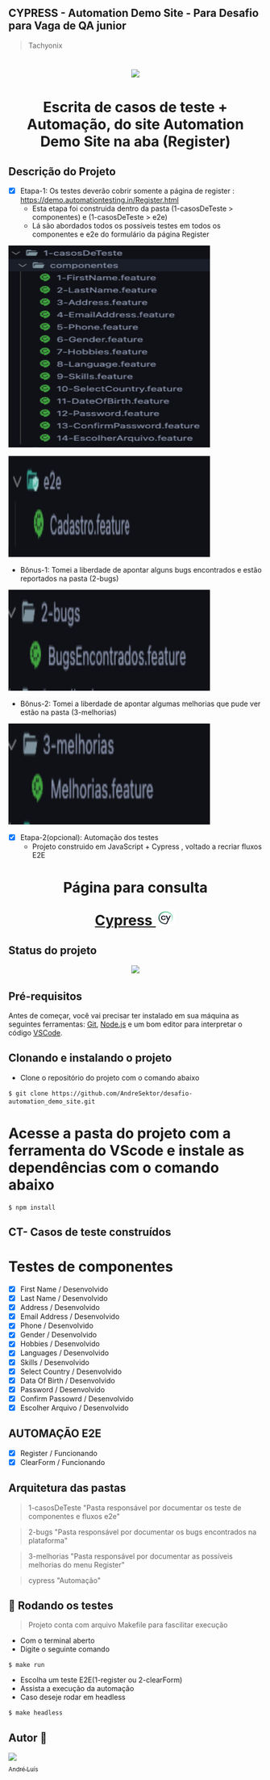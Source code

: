 ## CYPRESS - Automation Demo Site - Para Desafio para Vaga de QA junior
> Tachyonix
#
<p align="center">
    <img src="http://img.shields.io/static/v1?label=PROJETO&message=CT+AUTO&color=GREEN&style=for-the-badge"/>
</p>
<h1 align="center"> Escrita de casos de teste + Automação, do site Automation Demo Site na aba (Register) </h1>

## Descrição do Projeto


- [X] Etapa-1: Os testes deverão cobrir somente a página de register : https://demo.automationtesting.in/Register.html 
    - Esta etapa foi construida dentro da pasta (1-casosDeTeste > componentes) e (1-casosDeTeste > e2e)
    - Lá são abordados todos os possíveis testes em todos os componentes e e2e do formulário da página Register
<p aling="center">
   <img height="400" width="400"src="pictures/1-casos.png"/> 
</p> 

<p aling="center">
   <img height="200" width="400"src="pictures/4-e2e.png"/> 
</p> 
        
- Bônus-1: Tomei a liberdade de apontar alguns bugs encontrados e estão reportados na pasta (2-bugs) 
<p aling="center">
    <img height="200" width="400"src="pictures/2-bugs.png"/>
</p>

- Bônus-2: Tomei a liberdade de apontar algumas melhorias que pude ver estão na pasta (3-melhorias) 
<p aling="center">
    <img height="200" width="400"src="pictures/3-melhorias.png"/>
</p>

- [X] Etapa-2(opcional): Automação dos testes
    - Projeto construido em JavaScript + Cypress , voltado a recriar fluxos E2E

<h1 align="center">
    <p align="center">Página para consulta</p>
    <a href="https://www.cypress.io/"> Cypress </a><img height="30" width="40"src="cypress/fixtures/cy.png"/>
</h1>

## Status do projeto

<p align="center">
    <img src="http://img.shields.io/static/v1?label=STATUS&message=%20DESENVOLVIDO&color=GREEN&style=for-the-badge"/>
</p>

## Pré-requisitos

Antes de começar, você vai precisar ter instalado em sua máquina as seguintes ferramentas:
[Git](https://git-scm.com), [Node.js](https://nodejs.org/en/) e um bom editor para interpretar o código [VSCode](https://code.visualstudio.com/).

## Clonando e instalando o projeto

- Clone o repositório do projeto com o comando abaixo 
````
$ git clone https://github.com/AndreSektor/desafio-automation_demo_site.git
````

# Acesse a pasta do projeto com a ferramenta do VScode e instale as dependências com o comando abaixo
````
$ npm install
````

## CT- Casos de teste construídos 
# Testes de componentes

- [X] First Name       / Desenvolvido   
- [X] Last Name        / Desenvolvido
- [X] Address          / Desenvolvido
- [X] Email Address    / Desenvolvido
- [X] Phone            / Desenvolvido
- [X] Gender           / Desenvolvido
- [X] Hobbies          / Desenvolvido
- [X] Languages        / Desenvolvido
- [X] Skills           / Desenvolvido
- [X] Select Country   / Desenvolvido
- [X] Data Of Birth    / Desenvolvido
- [X] Password         / Desenvolvido
- [X] Confirm Passowrd / Desenvolvido
- [X] Escolher Arquivo / Desenvolvido 

## AUTOMAÇÃO E2E
- [X] Register  / Funcionando
- [X] ClearForm / Funcionando

## Arquitetura das pastas
> 1-casosDeTeste "Pasta responsável por documentar os teste de componentes e fluxos e2e"

> 2-bugs "Pasta responsável por documentar os bugs encontrados na plataforma"

> 3-melhorias "Pasta responsável por documentar as possíveis melhorias do menu Register"

> cypress "Automação"

## 🎲 Rodando os testes 
> Projeto conta com arquivo Makefile para fascilitar execução  

- Com o terminal aberto
- Digite o seguinte comando
````
$ make run
````
- Escolha um teste E2E(1-register ou 2-clearForm)
- Assista a execução da automação
- Caso deseje rodar em headless
````
$ make headless
````
## Autor 👋 

[<img src="https://avatars.githubusercontent.com/u/111364510?s=96&v=4" width=115><br><sub>André Luís</sub>](https://github.com/AndreSektor)
